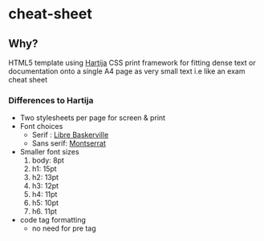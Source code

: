 # cheat-sheet

## Why?
HTML5 template using [Hartija](https://github.com/vladocar/Hartija---CSS-Print-Framework) CSS print framework for fitting dense text or documentation onto a single A4 page as very small text i.e like an exam cheat sheet

### Differences to Hartija
 * Two stylesheets per page for screen & print 
 * Font choices
   + Serif : [Libre Baskerville](https://fonts.google.com/specimen/Libre+Baskerville)
   + Sans serif: [Montserrat](https://fonts.google.com/specimen/Montserrat)
 * Smaller font sizes
   1. body: 8pt
   2. h1: 15pt
   3. h2: 13pt
   4. h3: 12pt
   5. h4: 11pt
   6. h5: 10pt 
   7. h6. 11pt
  * code tag formatting
    - no need for pre tag


 
